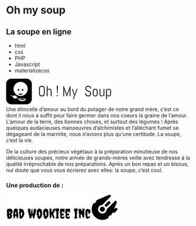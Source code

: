 # Oh my soup
## La soupe en ligne 
* html 
* css
* PHP
* Javascript
* materializecss


![GitHub Logo](/img/logo_footer.png)  
Une étincelle d’amour au bord du potager de notre grand mère, c’est ce dont il nous a suffit pour faire germer dans nos coeurs la graine de l’amour. L’amour de la terre, des bonnes choses, et surtout des légumes ! Après quelques audacieuses manoeuvres d’alchimistes et l’alléchant fumet se dégageant de la marmite, nous n’avions plus qu’une certitude: La soupe, c’est la vie.

De la culture des précieux végétaux à la préparation minutieuse de nos délicieuses soupes, notre armée de grands-mères veille avec tendresse à la qualité irréprochable de nos préparations. Après un bon repas et un bisous, nul doute que vous vous écrierez avec elles: la soupe, c’est cool.

### Une production de : 
![GitHub Logo](/img/bad.png)